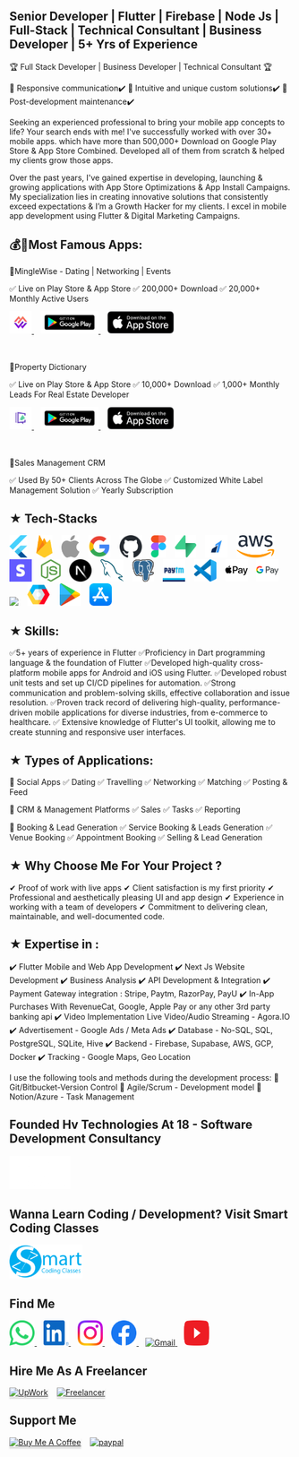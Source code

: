 ## Senior Developer | Flutter | Firebase | Node Js | Full-Stack | Technical Consultant | Business Developer | 5+ Yrs of Experience

🏆 Full Stack Developer | Business Developer | Technical Consultant 🏆

🌟 Responsive communication✔️
🌟 Intuitive and unique custom solutions✔️
🌟 Post-development maintenance✔️

Seeking an experienced professional to bring your mobile app concepts to life? Your search ends with me! I've successfully worked with over 30+ mobile apps. which have more than 500,000+ Download on Google Play Store & App Store Combined. Developed all of them from scratch & helped my clients grow those apps.

Over the past years, I've gained expertise in developing, launching & growing applications with App Store Optimizations & App Install Campaigns. My specialization lies in creating innovative solutions that consistently exceed expectations & I’m a Growth Hacker for my clients. I excel in mobile app development using Flutter & Digital Marketing Campaigns.

## 💰🚀Most Famous Apps:

🌟MingleWise - Dating | Networking | Events

✅ Live on Play Store & App Store
✅ 200,000+ Download
✅ 20,000+ Monthly Active Users

<div class="row">
<a href="https://minglewise.com/">
    <img src="public/icons/minglewise/android.png" height="40">
</a>
&nbsp;&nbsp;
<a href="https://play.google.com/store/apps/details?id=com.appsynergies.minglewise&hl=en_IN">
<img src="public/icons/getitonplaystore/5a902dbf7f96951c82922875.png" height="40">
</a>
&nbsp;&nbsp;
<a href="https://apps.apple.com/in/app/minglewise-dating-pro-events/id1574084760">
<img src="public/icons/downloadfromappstore/5a902db97f96951c82922874.png" height="40">
</a>
</div>
</br>
</br>

🌟Property Dictionary

✅ Live on Play Store & App Store
✅ 10,000+ Download
✅ 1,000+ Monthly Leads For Real Estate Developer

<div class="row">
<a href="https://https://redux-plp.web.app/">
    <img src="public/icons/pd/icon.png" height="40">
</a>
&nbsp;&nbsp;
<a href="https://play.google.com/store/apps/details?id=com.sararealtors.propertydictionary">
<img src="public/icons/getitonplaystore/5a902dbf7f96951c82922875.png" height="40">
</a>
&nbsp;&nbsp;
<a href="https://apps.apple.com/us/app/property-dictionary/id6502470819">
<img src="public/icons/downloadfromappstore/5a902db97f96951c82922874.png" height="40">
</a>
</div>
</br>
</br>

🌟Sales Management CRM

✅ Used By 50+ Clients Across The Globe
✅ Customized White Label Management Solution
✅ Yearly Subscription

## ★ Tech-Stacks

<div class="row">
<img src="public/icons/flutter/flutter.svg" height="40">
&nbsp;&nbsp;
<img src="public/icons/firebase/firebase.svg" height="40">
&nbsp;&nbsp;
<img src="public/icons/apple/apple.svg" height="40">
&nbsp;&nbsp;
<img src="public/icons/google/google.svg" height="40">
&nbsp;&nbsp;
<img src="public/icons/github/github.svg" height="40">
&nbsp;&nbsp;
<img src="public/icons/figma/figma.svg" height="40">
&nbsp;&nbsp;
<img src="public/icons/supabase/supabase.svg" height="40">
&nbsp;&nbsp;
<img src="public/icons/razorpay/razorpay.jpeg" height="40">
&nbsp;&nbsp;
<img src="public/icons/aws/aws.svg" height="40">
&nbsp;&nbsp;
<img src="public/icons/stripe/stripe.jpeg" height="40">
&nbsp;&nbsp;
<img src="public/icons/nodejs/nodejs.svg" height="40">
&nbsp;&nbsp;
<img src="public/icons/nextjs/nextjs.svg" height="40">
&nbsp;&nbsp;
<img src="public/icons/mysql/mysql.svg" height="40">
&nbsp;&nbsp;
<img src="public/icons/postgresql/postgresql.svg" height="40">
&nbsp;&nbsp;
<img src="public/icons/paytm/paytm.jpeg" height="40">
&nbsp;&nbsp;
<img src="public/icons/vscode/vscode.svg" height="40">
&nbsp;&nbsp;
<img src="public/icons/apple_pay/apple-pay.svg" height="40">
&nbsp;&nbsp;
<img src="public/icons/google_pay/google-pay.svg" height="40">
&nbsp;&nbsp;
<img src="public/icons/amazon_pay/" height="40">
&nbsp;&nbsp;
<img src="public/icons/google_cloud/google-cloud.svg" height="40">
&nbsp;&nbsp;
<img src="public/icons/playstore/playstore.svg" height="40">
&nbsp;&nbsp;
<img src="public/icons/appstore/app-store.svg" height="40">
</div>

## ★ Skills:

✅5+ years of experience in Flutter
✅Proficiency in Dart programming language & the foundation of Flutter
✅Developed high-quality cross-platform mobile apps for Android and iOS using Flutter.
✅Developed robust unit tests and set up CI/CD pipelines for automation.
✅Strong communication and problem-solving skills, effective collaboration and issue resolution.
✅Proven track record of delivering high-quality, performance-driven mobile applications for diverse industries, from e-commerce to healthcare.
✅ Extensive knowledge of Flutter's UI toolkit, allowing me to create stunning and responsive user interfaces.

## ★ Types of Applications:

🌟 Social Apps
✅ Dating
✅ Travelling
✅ Networking
✅ Matching
✅ Posting & Feed

🌟 CRM & Management Platforms
✅ Sales
✅ Tasks
✅ Reporting

🌟 Booking & Lead Generation
✅ Service Booking & Leads Generation
✅ Venue Booking
✅ Appointment Booking
✅ Selling & Lead Generation

## ★ Why Choose Me For Your Project ?

✔ Proof of work with live apps
✔ Client satisfaction is my first priority
✔ Professional and aesthetically pleasing UI and app design
✔ Experience in working with a team of developers
✔ Commitment to delivering clean, maintainable, and well-documented code.

## ★ Expertise in :

✔️ Flutter Mobile and Web App Development
✔️ Next Js Website Development
✔️ Business Analysis
✔️ API Development & Integration
✔️ Payment Gateway integration : Stripe, Paytm, RazorPay, PayU
✔️ In-App Purchases With RevenueCat, Google, Apple Pay or any other 3rd party banking api
✔️ Video Implementation Live Video/Audio Streaming - Agora.IO
✔️ Advertisement - Google Ads / Meta Ads
✔️ Database - No-SQL, SQL, PostgreSQL, SQLite, Hive
✔️ Backend - Firebase, Supabase, AWS, GCP, Docker
✔️ Tracking - Google Maps, Geo Location

I use the following tools and methods during the development process:
🌟 Git/Bitbucket-Version Control
🌟 Agile/Scrum - Development model
🌟 Notion/Azure - Task Management

## Founded Hv Technologies At 18 - Software Development Consultancy

<a href="https://www.hvtechnologies.app/" target="_blank">
    <img src="public/icons/hvtechnologies/logo2.png" alt="Hv Technologies" height="60">
</a>

## Wanna Learn Coding / Development? Visit Smart Coding Classes

<a href="https://www.smartcodingclasses.com/" target="_blank">
    <img src="public/icons/smartcodingclasses/Logo.png" alt="Smart Coding Classes" height="60">
</a>

## Find Me

<div class="row">
<a href="https://wa.me/+918588099741?text=Hi" target="_blank">
<img src='public/icons/whatsapp/whatsapp.svg' alt="Whatsapp Vertical" height="45" width="45">
</a>
&nbsp;&nbsp;
<a href="https://www.linkedin.com/in/hardikvij/?original_referer=https%3A%2F%2Fwww.hardikvij.com%2F" target="_blank">
<img src='public/icons/linkedin/linkedin.svg' alt="LinkedIn" height="45" width="45">
</a>
&nbsp;&nbsp;
<a href="https://www.instagram.com/hardik.vij/" target="_blank">
<img src='public/icons/instagram/instagram.svg' alt="Instagram" height="45" width="45">
</a>
&nbsp;&nbsp;
<a href="https://www.facebook.com/hardikkvij19599/" target="_blank">
<img src='public/icons/facebook/facebook.svg' alt="Facebook" height="45" width="45">
</a>
&nbsp;&nbsp;
<a href="https://mail.google.com/mail/?view=cm&fs=1&to=hardikvij195@gmail.com"  target="_blank">
<img src='public/icons/gmail/gmail.svg' alt="Gmail" height="45" width="45">
</a>
&nbsp;&nbsp;
<a href="https://www.youtube.com/channel/UC1tXYDNGfZMRPt1ZgjNJ99g" target="_blank">
<img src='public/icons/youtube/youtube.svg' alt="Youtube" height="45" width="45">
</a>
</div>

## Hire Me As A Freelancer

<div class="row">
<a href="https://www.upwork.com/freelancers/~01f267a3d02b20a278?mp_source=share" target="_blank"><img src="https://firebasestorage.googleapis.com/v0/b/hardikvij-1254e.appspot.com/o/AppIcon_Circle_UpGreen.jpg?alt=media&token=ad66cbe0-be00-46d9-b277-83050468a0d0" alt="UpWork" style="height: 41px !important;width: 41px !important;box-shadow: 0px 3px 2px 0px rgba(190, 190, 190, 0.5) !important;-webkit-box-shadow: 0px 3px 2px 0px rgba(190, 190, 190, 0.5) !important;" ></a>
&nbsp;&nbsp;
<a href="https://www.freelancer.com/u/hardikvij195" target="_blank"><img src="https://firebasestorage.googleapis.com/v0/b/hardikvij-1254e.appspot.com/o/freelancer-1.svg?alt=media&token=480c0001-eac9-4b7f-a94b-602c81f7d4c7" alt="Freelancer" style="height: 41px !important;width: 41px !important;box-shadow: 0px 3px 2px 0px rgba(190, 190, 190, 0.5) !important;-webkit-box-shadow: 0px 3px 2px 0px rgba(190, 190, 190, 0.5) !important;" ></a>
</div>

## Support Me

<div class="row">
<a href="https://www.buymeacoffee.com/hardikvij195" target="_blank"><img src="https://www.buymeacoffee.com/assets/img/custom_images/orange_img.png" alt="Buy Me A Coffee" style="height: 41px !important;width: 174px !important;box-shadow: 0px 3px 2px 0px rgba(190, 190, 190, 0.5) !important;-webkit-box-shadow: 0px 3px 2px 0px rgba(190, 190, 190, 0.5) !important;" ></a>
&nbsp;&nbsp;
<a href="https://www.paypal.me/HardikVij"  target="_blank">
    <img src="https://www.paypalobjects.com/webstatic/mktg/logo/pp_cc_mark_37x23.jpg" alt="paypal">
</a>
</div>
